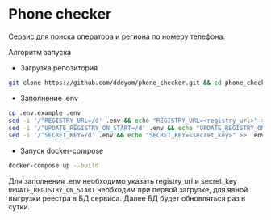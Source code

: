 # Phone checker

Сервис для поиска оператора и региона по номеру телефона.

Алгоритм запуска

- Загрузка репозитория

```bash
git clone https://github.com/dddyom/phone_checker.git && cd phone_checker
```
- Заполнение .env

```bash
cp .env.example .env
sed -i '/^REGISTRY_URL=/d' .env && echo "REGISTRY_URL=<registry_url>" >> .env
sed -i '/^UPDATE_REGISTRY_ON_START=/d' .env && echo "UPDATE_REGISTRY_ON_START=True" >> .env
sed -i '/^SECRET_KEY=/d' .env && echo "SECRET_KEY=<secret_key>" >> .env
```
- Запуск docker-compose
```bash
docker-compose up --build
```

Для заполнения .env необходимо указать registry_url и secret_key
`UPDATE_REGISTRY_ON_START` необходим при первой загрузке, для явной выгрузки реестра в БД сервиса. Далее БД будет обновляться раз в сутки.
